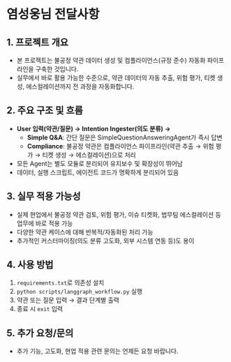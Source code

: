 # 염성웅님 전달사항

## 1. 프로젝트 개요
- 본 프로젝트는 불공정 약관 데이터 생성 및 컴플라이언스(규정 준수) 자동화 파이프라인을 구축한 것입니다.
- 실무에서 바로 활용 가능한 수준으로, 약관 데이터의 자동 추출, 위험 평가, 티켓 생성, 에스컬레이션까지 전 과정을 자동화합니다.

## 2. 주요 구조 및 흐름
- **User 입력(약관/질문) → Intention Ingester(의도 분류) →**
    - **Simple Q&A**: 간단 질문은 SimpleQuestionAnsweringAgent가 즉시 답변
    - **Compliance**: 불공정 약관은 컴플라이언스 파이프라인(약관 추출 → 위험 평가 → 티켓 생성 → 에스컬레이션)으로 처리
- 모든 Agent는 별도 모듈로 분리되어 유지보수 및 확장성이 뛰어남
- 데이터, 실행 스크립트, 에이전트 코드가 명확하게 분리되어 있음

## 3. 실무 적용 가능성
- 실제 현업에서 불공정 약관 검토, 위험 평가, 이슈 티켓화, 법무팀 에스컬레이션 등 업무에 바로 적용 가능
- 다양한 약관 케이스에 대해 반복적/자동화된 처리 가능
- 추가적인 커스터마이징(의도 분류 고도화, 외부 시스템 연동 등)도 용이

## 4. 사용 방법
1. `requirements.txt`로 의존성 설치
2. `python scripts/langgraph_workflow.py` 실행
3. 약관 또는 질문 입력 → 결과 단계별 출력
4. 종료 시 `exit` 입력

## 5. 추가 요청/문의
- 추가 기능, 고도화, 현업 적용 관련 문의는 언제든 요청 바랍니다. 